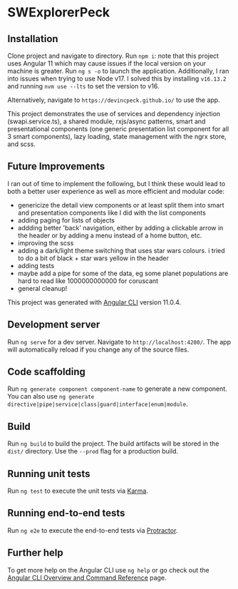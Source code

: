 # SWExplorerPeck

## Installation

Clone project and navigate to directory. Run `npm i`: note that this project uses Angular 11 which may cause issues if the local version on your machine is greater. Run `ng s -o` to launch the application.
Additionally, I ran into issues when trying to use Node v17. I solved this by installing `v16.13.2` and running `nvm use --lts` to set the version to v16.

Alternatively, navigate to `https://devincpeck.github.io/` to use the app.

This project demonstrates the use of services and dependency injection (swapi.service.ts), a shared module, rxjs/async patterns, smart and presentational components (one generic presentation list component for all 3 smart components), lazy loading, state management with the ngrx store, and scss.

## Future Improvements

I ran out of time to implement the following, but I think these would lead to both a better user experience as well as more efficient and modular code:
- genericize the detail view components or at least split them into smart and presentation components like I did with the list components
- adding paging for lists of objects
- addding better 'back' navigation, either by adding a clickable arrow in the header or by adding a menu instead of a home button, etc.
- improving the scss
- adding a dark/light theme switching that uses star wars colours. i tried to do a bit of black + star wars yellow in the header
- adding tests
- maybe add a pipe for some of the data, eg some planet populations are hard to read like 1000000000000 for coruscant
- general cleanup!



This project was generated with [Angular CLI](https://github.com/angular/angular-cli) version 11.0.4.

## Development server

Run `ng serve` for a dev server. Navigate to `http://localhost:4200/`. The app will automatically reload if you change any of the source files.

## Code scaffolding

Run `ng generate component component-name` to generate a new component. You can also use `ng generate directive|pipe|service|class|guard|interface|enum|module`.

## Build

Run `ng build` to build the project. The build artifacts will be stored in the `dist/` directory. Use the `--prod` flag for a production build.

## Running unit tests

Run `ng test` to execute the unit tests via [Karma](https://karma-runner.github.io).

## Running end-to-end tests

Run `ng e2e` to execute the end-to-end tests via [Protractor](http://www.protractortest.org/).

## Further help

To get more help on the Angular CLI use `ng help` or go check out the [Angular CLI Overview and Command Reference](https://angular.io/cli) page.
